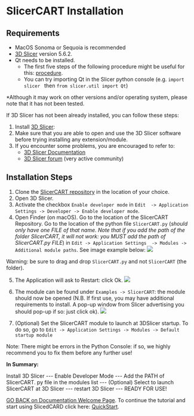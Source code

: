 # SlicerCART Installation

## Requirements

* MacOS Sonoma or Sequoia is recommended 
* [3D Slicer](https://download.slicer.org) version 5.6.2.
* Qt needs to be installed.
  * The first five steps of the following procedure might be useful for this: [procedure](https://web.stanford.edu/dept/cs_edu/resources/qt/install-mac).
  * You can try importing Qt in the Slicer python console (e.g. `import slicer ` then `from slicer.util import Qt`)

*Although it may work on other versions and/or operating system, please note 
that it has not been tested.

If 3D Slicer has not been already installed, you can follow these steps: 
1. Install [3D Slicer](https://download.slicer.org):
2. Make sure that you are able to open and use the 3D Slicer software before 
   trying installing any extension/module. 
3. If you encounter some problems, you are encouraged to refer to:
   * [3D Slicer Documentation](https://slicer.readthedocs.io/en/latest/)
   * [3D Slicer forum](https://discourse.slicer.org/) (very active community)

## Installation Steps

1. Clone the [SlicerCART repository](https://github.com/neuropoly/slicer-manual-annotation) in the location of your choice.
2. Open 3D Slicer. 
3. Activate the checkbox `Enable developer mode` in `Edit 
   -> Application 
    Settings -> Developer -> Enable developer mode`. 
4. Open Finder (on macOS). Go to the location of the SlicerCART Repository. 
   Go to the location of the python file `SlicerCART.py` (_should only have one 
   FILE of that name. Note that if you add the path of the folder SlicerCART,
   it will not work: you MUST add the path of SlicerCART.py FILE_)  in `Edit -> Application Settings 
   -> Modules -> Additional module paths`. See image example below:
![](images/module_filepath.png)

Warning: be sure to drag and drop `SlicerCART.py` and not `SlicerCART` (the folder). 

5. The Application will ask to Restart: click Ok.
![](images/example_restart.png)

6. The module can be found under `Examples -> SlicerCART`: the module should 
   now be opened (N.B. If first use, you may have additional requirements 
   to install. A pop-up window from Slicer advertising you should pop-up if so: just click ok).
![](images/example_slicercart.png)


8. (Optional) Set the SlicerCART module to launch at 3DSlicer startup. To do so, go to `Edit -> Application Settings -> Modules -> Default startup module`

Note: There might be errors in the Python Console: if so, we highly recommend you to fix them before any further use!


**In Summary:**

Install 3D Slicer --- Enable Developer Mode --- Add the PATH of SlicerCART.
py file in the modules list --- (Optional) Select to launch SlicerCART at 3D 
Slicer --- restart 3D Slicer --- READY FOR USE!



[GO BACK on Documentation Welcome Page](welcome.md). 
To continue the tutorial and start using SlicedCARD click here: [QuickStart](quickstart.md).

